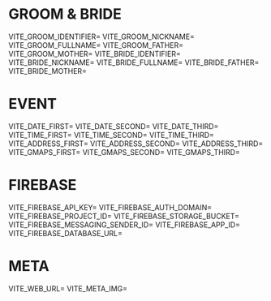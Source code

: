 # GROOM & BRIDE
VITE_GROOM_IDENTIFIER=
VITE_GROOM_NICKNAME=
VITE_GROOM_FULLNAME=
VITE_GROOM_FATHER=
VITE_GROOM_MOTHER=
VITE_BRIDE_IDENTIFIER=
VITE_BRIDE_NICKNAME=
VITE_BRIDE_FULLNAME=
VITE_BRIDE_FATHER=
VITE_BRIDE_MOTHER=

# EVENT
VITE_DATE_FIRST=
VITE_DATE_SECOND=
VITE_DATE_THIRD=
VITE_TIME_FIRST=
VITE_TIME_SECOND=
VITE_TIME_THIRD=
VITE_ADDRESS_FIRST=
VITE_ADDRESS_SECOND=
VITE_ADDRESS_THIRD=
VITE_GMAPS_FIRST=
VITE_GMAPS_SECOND=
VITE_GMAPS_THIRD=

# FIREBASE
VITE_FIREBASE_API_KEY=
VITE_FIREBASE_AUTH_DOMAIN=
VITE_FIREBASE_PROJECT_ID=
VITE_FIREBASE_STORAGE_BUCKET=
VITE_FIREBASE_MESSAGING_SENDER_ID=
VITE_FIREBASE_APP_ID=
VITE_FIREBASE_DATABASE_URL=

# META
VITE_WEB_URL=
VITE_META_IMG=